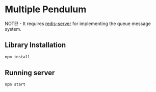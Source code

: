 # Multiple Pendulum

NOTE! - It requires [redis-server](https://redis.io/download) for implementing the queue message system.

## Library Installation

```bash
npm install
```
## Running server

```bash
npm start
```
